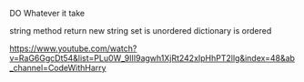 DO Whatever it take

string method return new string 
set is unordered
dictionary is ordered 

https://www.youtube.com/watch?v=RaG6GgcDt54&list=PLu0W_9lII9agwh1XjRt242xIpHhPT2llg&index=48&ab_channel=CodeWithHarry